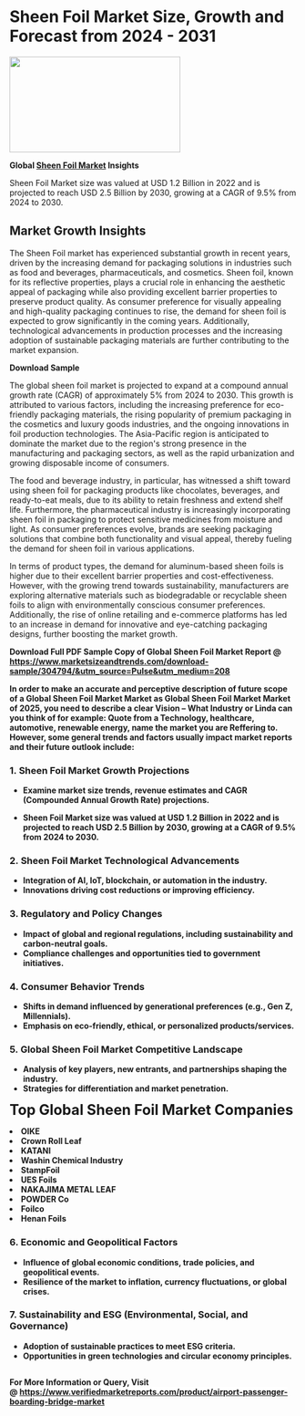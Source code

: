 <H1>Sheen Foil Market Size, Growth and Forecast from 2024 - 2031</H1><img class="aligncenter size-medium wp-image-584254" src="https://thirdeyenews.in/wp-content/uploads/2024/09/Global-Market-Research-300x168.jpeg" alt="" width="300" height="168" /><p><strong>Global&nbsp;<a href="https://www.marketsizeandtrends.com/download-sample/304794/&amp;utm_source=Pulse&amp;utm_medium=208">Sheen Foil Market</a> Insights</strong></p><p>Sheen Foil Market size was valued at USD 1.2 Billion in 2022 and is projected to reach USD 2.5 Billion by 2030, growing at a CAGR of 9.5% from 2024 to 2030.</p><p><h2>Market Growth Insights</h2> <p>The Sheen Foil market has experienced substantial growth in recent years, driven by the increasing demand for packaging solutions in industries such as food and beverages, pharmaceuticals, and cosmetics. Sheen foil, known for its reflective properties, plays a crucial role in enhancing the aesthetic appeal of packaging while also providing excellent barrier properties to preserve product quality. As consumer preference for visually appealing and high-quality packaging continues to rise, the demand for sheen foil is expected to grow significantly in the coming years. Additionally, technological advancements in production processes and the increasing adoption of sustainable packaging materials are further contributing to the market expansion.</p> <p><strong>Download Sample</strong></p> <p>The global sheen foil market is projected to expand at a compound annual growth rate (CAGR) of approximately 5% from 2024 to 2030. This growth is attributed to various factors, including the increasing preference for eco-friendly packaging materials, the rising popularity of premium packaging in the cosmetics and luxury goods industries, and the ongoing innovations in foil production technologies. The Asia-Pacific region is anticipated to dominate the market due to the region's strong presence in the manufacturing and packaging sectors, as well as the rapid urbanization and growing disposable income of consumers.</p> <p>The food and beverage industry, in particular, has witnessed a shift toward using sheen foil for packaging products like chocolates, beverages, and ready-to-eat meals, due to its ability to retain freshness and extend shelf life. Furthermore, the pharmaceutical industry is increasingly incorporating sheen foil in packaging to protect sensitive medicines from moisture and light. As consumer preferences evolve, brands are seeking packaging solutions that combine both functionality and visual appeal, thereby fueling the demand for sheen foil in various applications.</p> <p>In terms of product types, the demand for aluminum-based sheen foils is higher due to their excellent barrier properties and cost-effectiveness. However, with the growing trend towards sustainability, manufacturers are exploring alternative materials such as biodegradable or recyclable sheen foils to align with environmentally conscious consumer preferences. Additionally, the rise of online retailing and e-commerce platforms has led to an increase in demand for innovative and eye-catching packaging designs, further boosting the market growth.</p> <p><strong></p><p><span class=""><strong>Download Full PDF Sample Copy of Global Sheen Foil Market Report</strong> @ <a href="https://www.marketsizeandtrends.com/download-sample/304794/&amp;utm_source=Pulse&amp;utm_medium=208" target="_blank">https://www.marketsizeandtrends.com/download-sample/304794/&amp;utm_source=Pulse&amp;utm_medium=208</a></span></p><p>In order to make an accurate and perceptive description of future scope of a Global&nbsp;Sheen Foil Market Market as Global&nbsp;Sheen Foil Market Market of 2025, you need to describe a clear Vision &ndash; What Industry or Linda can you think of for example: Quote from a Technology, healthcare, automotive, renewable energy, name the market you are Reffering to. However, some general trends and factors usually impact market reports and their future outlook include:</p><h3>1.&nbsp;<strong>Sheen Foil Market Growth Projections</strong></h3><ul><li>Examine market size trends, revenue estimates and CAGR (Compounded Annual Growth Rate) projections.</li><li><p>Sheen Foil Market size was valued at USD 1.2 Billion in 2022 and is projected to reach USD 2.5 Billion by 2030, growing at a CAGR of 9.5% from 2024 to 2030.</p></li></ul><h3>2.&nbsp;<strong>Sheen Foil Market Technological Advancements</strong></h3><ul><li>Integration of AI, IoT, blockchain, or automation in the industry.</li><li>Innovations driving cost reductions or improving efficiency.</li></ul><h3>3.&nbsp;<strong>Regulatory and Policy Changes</strong></h3><ul><li>Impact of global and regional regulations, including sustainability and carbon-neutral goals.</li><li>Compliance challenges and opportunities tied to government initiatives.</li></ul><h3>4.&nbsp;<strong>Consumer Behavior Trends</strong></h3><ul><li>Shifts in demand influenced by generational preferences (e.g., Gen Z, Millennials).</li><li>Emphasis on eco-friendly, ethical, or personalized products/services.</li></ul><h3>5.&nbsp;<strong>Global Sheen Foil Market Competitive Landscape</strong></h3><ul><li>Analysis of key players, new entrants, and partnerships shaping the industry.</li><li>Strategies for differentiation and market penetration.</li></ul><p data-pm-slice="1 1 []"><span style="color: inherit; font-family: inherit; font-size: 25px;">Top Global Sheen Foil Market Companies</span></p><div class="" data-test-id=""><p><li>OIKE</li><li> Crown Roll Leaf</li><li> KATANI</li><li> Washin Chemical Industry</li><li> StampFoil</li><li> UES Foils</li><li> NAKAJIMA METAL LEAF</li><li> POWDER Co</li><li> Foilco</li><li> Henan Foils</li></p></div><h3>6.&nbsp;<strong>Economic and Geopolitical Factors</strong></h3><ul><li>Influence of global economic conditions, trade policies, and geopolitical events.</li><li>Resilience of the market to inflation, currency fluctuations, or global crises.</li></ul><h3>7.&nbsp;<strong>Sustainability and ESG (Environmental, Social, and Governance)</strong></h3><ul><li>Adoption of sustainable practices to meet ESG criteria.</li><li>Opportunities in green technologies and circular economy principles.</li></ul><h2><strong style="font-size: 14px;">For More Information or Query, Visit @&nbsp;</strong><a style="background-color: #ffffff; font-size: 14px;" href="https://www.marketsizeandtrends.com/report/sheen-foil-market/" target="_blank">https://www.verifiedmarketreports.com/product/airport-passenger-boarding-bridge-market</a></h2>
